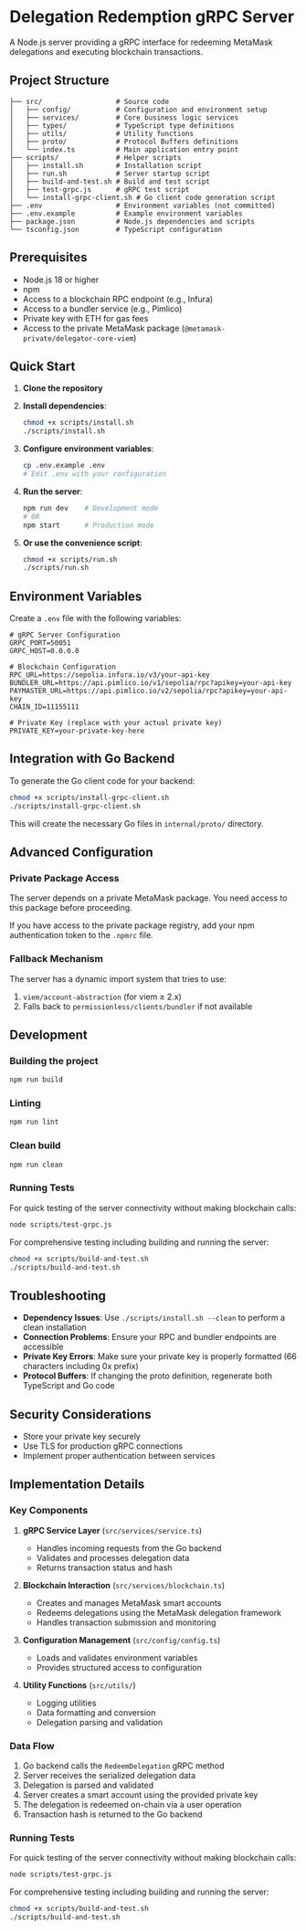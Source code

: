 # Delegation Redemption gRPC Server

A Node.js server providing a gRPC interface for redeeming MetaMask delegations and executing blockchain transactions.

## Project Structure

```
├── src/                  # Source code
│   ├── config/           # Configuration and environment setup
│   ├── services/         # Core business logic services
│   ├── types/            # TypeScript type definitions
│   ├── utils/            # Utility functions
│   ├── proto/            # Protocol Buffers definitions
│   └── index.ts          # Main application entry point
├── scripts/              # Helper scripts
│   ├── install.sh        # Installation script
│   ├── run.sh            # Server startup script
│   ├── build-and-test.sh # Build and test script
│   ├── test-grpc.js      # gRPC test script
│   └── install-grpc-client.sh # Go client code generation script
├── .env                  # Environment variables (not committed)
├── .env.example          # Example environment variables
├── package.json          # Node.js dependencies and scripts
└── tsconfig.json         # TypeScript configuration
```

## Prerequisites

- Node.js 18 or higher
- npm
- Access to a blockchain RPC endpoint (e.g., Infura)
- Access to a bundler service (e.g., Pimlico)
- Private key with ETH for gas fees
- Access to the private MetaMask package (`@metamask-private/delegator-core-viem`)

## Quick Start

1. **Clone the repository**

2. **Install dependencies**:
   ```bash
   chmod +x scripts/install.sh
   ./scripts/install.sh
   ```

3. **Configure environment variables**:
   ```bash
   cp .env.example .env
   # Edit .env with your configuration
   ```

4. **Run the server**:
   ```bash
   npm run dev    # Development mode
   # OR
   npm start      # Production mode
   ```

5. **Or use the convenience script**:
   ```bash
   chmod +x scripts/run.sh
   ./scripts/run.sh
   ```

## Environment Variables

Create a `.env` file with the following variables:

```
# gRPC Server Configuration
GRPC_PORT=50051
GRPC_HOST=0.0.0.0

# Blockchain Configuration
RPC_URL=https://sepolia.infura.io/v3/your-api-key
BUNDLER_URL=https://api.pimlico.io/v1/sepolia/rpc?apikey=your-api-key
PAYMASTER_URL=https://api.pimlico.io/v2/sepolia/rpc?apikey=your-api-key
CHAIN_ID=11155111

# Private Key (replace with your actual private key)
PRIVATE_KEY=your-private-key-here
```

## Integration with Go Backend

To generate the Go client code for your backend:

```bash
chmod +x scripts/install-grpc-client.sh
./scripts/install-grpc-client.sh
```

This will create the necessary Go files in `internal/proto/` directory.

## Advanced Configuration

### Private Package Access

The server depends on a private MetaMask package. You need access to this package before proceeding.

If you have access to the private package registry, add your npm authentication token to the `.npmrc` file.

### Fallback Mechanism

The server has a dynamic import system that tries to use:
1. `viem/account-abstraction` (for viem ≥ 2.x)
2. Falls back to `permissionless/clients/bundler` if not available

## Development

### Building the project
```bash
npm run build
```

### Linting
```bash
npm run lint
```

### Clean build
```bash
npm run clean
```

### Running Tests

For quick testing of the server connectivity without making blockchain calls:

```bash
node scripts/test-grpc.js
```

For comprehensive testing including building and running the server:

```bash
chmod +x scripts/build-and-test.sh
./scripts/build-and-test.sh
```

## Troubleshooting

- **Dependency Issues**: Use `./scripts/install.sh --clean` to perform a clean installation
- **Connection Problems**: Ensure your RPC and bundler endpoints are accessible
- **Private Key Errors**: Make sure your private key is properly formatted (66 characters including 0x prefix)
- **Protocol Buffers**: If changing the proto definition, regenerate both TypeScript and Go code

## Security Considerations

- Store your private key securely
- Use TLS for production gRPC connections
- Implement proper authentication between services

## Implementation Details

### Key Components

1. **gRPC Service Layer** (`src/services/service.ts`)
   - Handles incoming requests from the Go backend
   - Validates and processes delegation data
   - Returns transaction status and hash

2. **Blockchain Interaction** (`src/services/blockchain.ts`)
   - Creates and manages MetaMask smart accounts
   - Redeems delegations using the MetaMask delegation framework
   - Handles transaction submission and monitoring

3. **Configuration Management** (`src/config/config.ts`)
   - Loads and validates environment variables
   - Provides structured access to configuration

4. **Utility Functions** (`src/utils/`)
   - Logging utilities
   - Data formatting and conversion
   - Delegation parsing and validation

### Data Flow

1. Go backend calls the `RedeemDelegation` gRPC method
2. Server receives the serialized delegation data
3. Delegation is parsed and validated
4. Server creates a smart account using the provided private key
5. The delegation is redeemed on-chain via a user operation
6. Transaction hash is returned to the Go backend

### Running Tests

For quick testing of the server connectivity without making blockchain calls:

```bash
node scripts/test-grpc.js
```

For comprehensive testing including building and running the server:

```bash
chmod +x scripts/build-and-test.sh
./scripts/build-and-test.sh
``` 